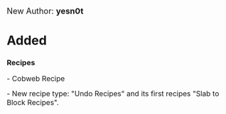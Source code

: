 <p><font size="4">New Author: <strong>yesn0t</strong></font></p>

# Added
### Recipes
<p><font size="3">- Cobweb Recipe</font></p>
<p><font size="3">- New recipe type: "Undo Recipes" and its first recipes "Slab to Block Recipes".</font></p>